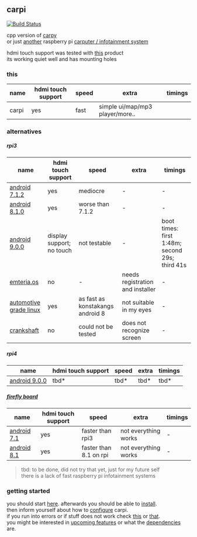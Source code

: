 ## carpi 
[![Build Status](https://build.eberlein.io/buildStatus/icon?job=cpp_carpi)](https://build.eberlein.io/job/cpp_carpi/)

cpp version of [carpy](https://github.com/smthnspcl/carpy) <br>
or just [another](https://autopi.io) raspberry pi [carputer / infotainment system](http://carberry.it) <br>

hdmi touch support was tested with [this](https://www.amazon.de/gp/product/B01F3K57XG/) product <br>
its working quiet well and has mounting holes

### this
|name|hdmi touch support|speed|extra|timings|
|----|------------------|-----|-----|-------|
|carpi|yes|fast|simple ui/map/mp3 player/more..||

### alternatives
##### rpi3
|name|hdmi touch support|speed|extra|timings|
|----|------------------|-----|-----|-------|
|[android 7.1.2](https://konstakang.com/devices/rpi3/CM14.1)|yes|mediocre|-|-|
|[android 8.1.0](https://konstakang.com/devices/rpi3/LineageOS15.1)|yes|worse than 7.1.2|-|-|
|[android 9.0.0](https://konstakang.com/devices/rpi3/LineageOS16.0)|display support; no touch|not testable|-|boot times: first 1:48m; second 29s; third 41s
|[emteria.os](https://emteria.com)|no|-|needs registration and installer|-|
|[automotive grade linux](https://automotivelinux.org)|yes|as fast as konstakangs android 8|not suitable in my eyes|-|
|[crankshaft](https://github.com/opencardev/crankshaft)|no|could not be tested|does not recognize screen|-|
##### rpi4
|name|hdmi touch support|speed|extra|timings|
|----|------------------|-----|-----|-------|
|[android 9.0.0](https://konstakang.com/devices/rpi4/LineageOS16.0)|tbd*|tbd*|tbd*|tbd*|
##### [firefly board](http://en.t-firefly.com/doc/download/page/id/34.html)
|name|hdmi touch support|speed|extra|timings|
|----|------------------|-----|-----|-------|
|[android 7.1](http://en.t-firefly.com/doc/download/page/id/34.html)|yes|faster than rpi3|not everything works|-|
|[android 8.1](http://en.t-firefly.com/doc/download/page/id/34.html)|yes|faster than 8.1 on rpi|not everything works|-|
> tbd: to be done, did not try that yet, just for my future self<br>
> there is a lack of fast raspberry pi infotainment systems


### getting started
you should start [here](https://github.com/smthnspcl/carpi/tree/master/docs/build.md). afterwards you should be able to [install](https://github.com/smthnspcl/carpi/tree/master/docs/install.md).<br>
then inform yourself about how to [configure](https://github.com/smthnspcl/carpi/tree/master/docs/configure.md) carpi.<br>
if you run into errors or if stuff does not work check [this](https://github.com/smthnspcl/carpi/tree/master/docs/faq.md) or [that](https://github.com/smthnspcl/carpi/tree/master/docs/troubleshoot.md).<br>
you might be interested in [upcoming features](https://github.com/smthnspcl/carpi/tree/master/docs/todo.md) or what the [dependencies](https://github.com/smthnspcl/carpi/tree/master/docs/dependencies.md) are.<br>

